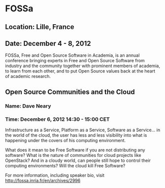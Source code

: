 # FOSSa
## Location: Lille, France
## Date: December 4 - 8, 2012

FOSSa, Free and Open Source Software in Academia, is an annual conference 
bringing experts in Free and Open Source Software from industry and the 
community together with prominent members of academia, to learn from each 
other, and to put Open Source values back at the heart of academic research.

## Open Source Communities and the Cloud 
### Name: Dave Neary
### Time: December 6, 2012 14:30 - 15:00 CET

Infrastructure as a Service, Platform as a Service, Software as a Service... in the world of the cloud, the user has less and less visibility into what is happening under the covers of his computing environment.

What does it mean to be Free Software if you are not distributing any software? What is the nature of communities for cloud projects like OpenStack? And in a cloudy world, can people still hope to control their computing environments? Will the cloud kill Free Software?

For more information, including speaker bio, visit http://fossa.inria.fr/en/archives/2996

